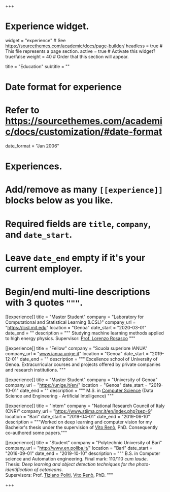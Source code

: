 +++
# Experience widget.
widget = "experience"  # See https://sourcethemes.com/academic/docs/page-builder/
headless = true  # This file represents a page section.
active = true  # Activate this widget? true/false
weight = 40  # Order that this section will appear.

title = "Education"
subtitle = ""

# Date format for experience
#   Refer to https://sourcethemes.com/academic/docs/customization/#date-format
date_format = "Jan 2006"

# Experiences.
#   Add/remove as many `[[experience]]` blocks below as you like.
#   Required fields are `title`, `company`, and `date_start`.
#   Leave `date_end` empty if it's your current employer.
#   Begin/end multi-line descriptions with 3 quotes `"""`.
[[experience]]
  title = "Master Student"
  company = "Laboratory for Computational and Statistical Learning (LCSL)"
  company_url = "https://lcsl.mit.edu"
  location = "Genoa"
  date_start = "2020-03-01"
  date_end = ""
  description = """ Studying machine learning methods applied to high energy physics. Supervisor: [Prof. Lorenzo Rosasco](http://web.mit.edu/lrosasco/www/) """
  
[[experience]]
  title = "Fellow"
  company = "Scuola superiore IANUA"
  company_url = "www.ianua.unige.it"
  location = "Genoa"
  date_start = "2019-12-01"
  date_end = ""
  description = """
  Excellence school of University of Genoa. Extracurricular courses and projects offered by private companies and research institutions.
    """

[[experience]]
  title = "Master Student"
  company = "University of Genoa"
  company_url = "https://unige.it/en/"
  location = "Genoa"
  date_start = "2019-10-01"
  date_end = ""
  description = """ M.S. in [Computer Science](https://courses.unige.it/10852) (Data Science and Engineering - Artificial Intelligence) """

[[experience]]
  title = "Intern"
  company = "National Research Council of Italy (CNR)"
  company_url = "https://www.stiima.cnr.it/en/index.php?sez=9"
  location = "Bari"
  date_start = "2019-04-01"
  date_end = "2019-06-10"
  description = """Worked on deep learning and computer vision for my Bachelor's thesis under the supervision of [Vito Renò](https://scholar.google.it/citations?user=K4zb2Q4AAAAJ&hl), PhD. Consequently co-authored some papers."""

[[experience]]
  title = "Student"
  company = "Polytechnic University of Bari"
  company_url = "http://www.en.poliba.it/"
  location = "Bari"
  date_start = "2016-09-01"
  date_end = "2019-10-10"
  description = """ B.S. in Computer science and Automation engineering. Final mark: 110/110 <i>cum laude</i>.<br>
  Thesis: <i>Deep learning and object detection techniques for the photo-identification of cetaceans</i>.<br>
  Supervisors: Prof. [Tiziano Politi](https://scholar.google.it/citations?user=jpgXGFEAAAAJ&hl=it), [Vito Renò](https://scholar.google.it/citations?user=K4zb2Q4AAAAJ&hl), PhD.
  """

+++
